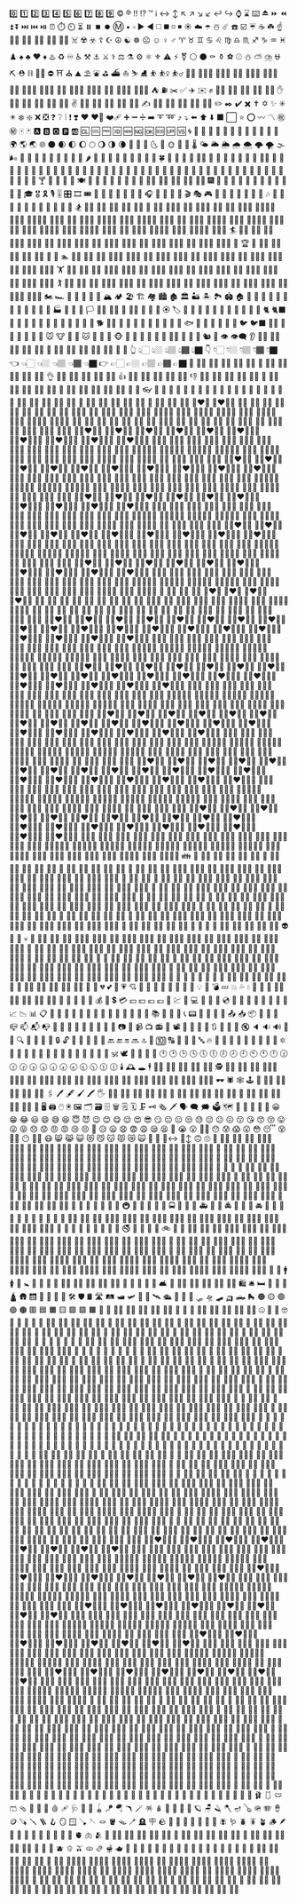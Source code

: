  0️⃣ 1️⃣ 2️⃣ 3️⃣ 4️⃣ 5️⃣ 6️⃣ 7️⃣ 8️⃣ 9️⃣ ©️ ®️ ‼️ ⁉️ ™️ ℹ️ ↔️ ↕️ ↖️ ↗️ ↘️ ↙️ ↩️ ↪️ ⌚ ⌛ ⌨️ ⏏️ ⏩ ⏪ ⏫ ⏬ ⏭️ ⏮️ ⏯️ ⏰ ⏱️ ⏲️ ⏳ ⏸️ ⏹️ ⏺️ Ⓜ️ ▪️ ▫️ ▶️ ◀️ ◻️ ◼️ ◽ ◾ ☀️ ☁️ ☂️ ☃️ ☄️ ☎️ ☑️ ☔ ☕ ☘️ ☝️ ☝🏻 ☝🏼 ☝🏽 ☝🏾 ☝🏿 ☠️ ☢️ ☣️ ☦️ ☪️ ☮️ ☯️ ☸️ ☹️ ☺️ ♀️ ♂️ ♈ ♉ ♊ ♋ ♌ ♍ ♎ ♏ ♐ ♑ ♒ ♓ ♟️ ♠️ ♣️ ♥️ ♦️ ♨️ ♻️ ♾️ ♿ ⚒️ ⚓ ⚔️ ⚕️ ⚖️ ⚗️ ⚙️ ⚛️ ⚜️ ⚠️ ⚡ ⚧️ ⚪ ⚫ ⚰️ ⚱️ ⚽ ⚾ ⛄ ⛅ ⛈️ ⛎ ⛏️ ⛑️ ⛓️ ⛓️‍💥 ⛔ ⛩️ ⛪ ⛰️ ⛱️ ⛲ ⛳ ⛴️ ⛵ ⛷️ ⛸️ ⛹️ ⛹️‍♀️ ⛹️‍♂️ ⛹🏻 ⛹🏻‍♀️ ⛹🏻‍♂️ ⛹🏼 ⛹🏼‍♀️ ⛹🏼‍♂️ ⛹🏽 ⛹🏽‍♀️ ⛹🏽‍♂️ ⛹🏾 ⛹🏾‍♀️ ⛹🏾‍♂️ ⛹🏿 ⛹🏿‍♀️ ⛹🏿‍♂️ ⛺ ⛽ ✂️ ✅ ✈️ ✉️ ✊ ✊🏻 ✊🏼 ✊🏽 ✊🏾 ✊🏿 ✋ ✋🏻 ✋🏼 ✋🏽 ✋🏾 ✋🏿 ✌️ ✌🏻 ✌🏼 ✌🏽 ✌🏾 ✌🏿 ✍️ ✍🏻 ✍🏼 ✍🏽 ✍🏾 ✍🏿 ✏️ ✒️ ✔️ ✖️ ✝️ ✡️ ✨ ✳️ ✴️ ❄️ ❇️ ❌ ❎ ❓ ❔ ❕ ❗ ❣️ ❤️ ❤️‍🔥 ❤️‍🩹 ➕ ➖ ➗ ➡️ ➰ ➿ ⤴️ ⤵️ ⬅️ ⬆️ ⬇️ ⬛ ⬜ ⭐ ⭕ 〰️ 〽️ ㊗️ ㊙️ 🀄 🃏 🅰️ 🅱️ 🅾️ 🅿️ 🆎 🆑 🆒 🆓 🆔 🆕 🆖 🆗 🆘 🆙 🆚 🌀 🌁 🌂 🌃 🌄 🌅 🌆 🌇 🌈 🌉 🌊 🌋 🌌 🌍 🌎 🌏 🌐 🌑 🌒 🌓 🌔 🌕 🌖 🌗 🌘 🌙 🌚 🌛 🌜 🌝 🌞 🌟 🌠 🌡️ 🌤️ 🌥️ 🌦️ 🌧️ 🌨️ 🌩️ 🌪️ 🌫️ 🌬️ 🌭 🌮 🌯 🌰 🌱 🌲 🌳 🌴 🌵 🌶️ 🌷 🌸 🌹 🌺 🌻 🌼 🌽 🌾 🌿 🍀 🍁 🍂 🍃 🍄 🍄‍🟫 🍅 🍆 🍇 🍈 🍉 🍊 🍋 🍋‍🟩 🍌 🍍 🍎 🍏 🍐 🍑 🍒 🍓 🍔 🍕 🍖 🍗 🍘 🍙 🍚 🍛 🍜 🍝 🍞 🍟 🍠 🍡 🍢 🍣 🍤 🍥 🍦 🍧 🍨 🍩 🍪 🍫 🍬 🍭 🍮 🍯 🍰 🍱 🍲 🍳 🍴 🍵 🍶 🍷 🍸 🍹 🍺 🍻 🍼 🍽️ 🍾 🍿 🎀 🎁 🎂 🎃 🎄 🎅 🎅🏻 🎅🏼 🎅🏽 🎅🏾 🎅🏿 🎆 🎇 🎈 🎉 🎊 🎋 🎌 🎍 🎎 🎏 🎐 🎑 🎒 🎓 🎖️ 🎗️ 🎙️ 🎚️ 🎛️ 🎞️ 🎟️ 🎠 🎡 🎢 🎣 🎤 🎥 🎦 🎧 🎨 🎩 🎪 🎫 🎬 🎭 🎮 🎯 🎰 🎱 🎲 🎳 🎴 🎵 🎶 🎷 🎸 🎹 🎺 🎻 🎼 🎽 🎾 🎿 🏀 🏁 🏂 🏂🏻 🏂🏼 🏂🏽 🏂🏾 🏂🏿 🏃 🏃‍♀️ 🏃‍♀️‍➡️ 🏃‍♂️ 🏃‍♂️‍➡️ 🏃‍➡️ 🏃🏻 🏃🏻‍♀️ 🏃🏻‍♀️‍➡️ 🏃🏻‍♂️ 🏃🏻‍♂️‍➡️ 🏃🏻‍➡️ 🏃🏼 🏃🏼‍♀️ 🏃🏼‍♀️‍➡️ 🏃🏼‍♂️ 🏃🏼‍♂️‍➡️ 🏃🏼‍➡️ 🏃🏽 🏃🏽‍♀️ 🏃🏽‍♀️‍➡️ 🏃🏽‍♂️ 🏃🏽‍♂️‍➡️ 🏃🏽‍➡️ 🏃🏾 🏃🏾‍♀️ 🏃🏾‍♀️‍➡️ 🏃🏾‍♂️ 🏃🏾‍♂️‍➡️ 🏃🏾‍➡️ 🏃🏿 🏃🏿‍♀️ 🏃🏿‍♀️‍➡️ 🏃🏿‍♂️ 🏃🏿‍♂️‍➡️ 🏃🏿‍➡️ 🏄 🏄‍♀️ 🏄‍♂️ 🏄🏻 🏄🏻‍♀️ 🏄🏻‍♂️ 🏄🏼 🏄🏼‍♀️ 🏄🏼‍♂️ 🏄🏽 🏄🏽‍♀️ 🏄🏽‍♂️ 🏄🏾 🏄🏾‍♀️ 🏄🏾‍♂️ 🏄🏿 🏄🏿‍♀️ 🏄🏿‍♂️ 🏅 🏆 🏇 🏇🏻 🏇🏼 🏇🏽 🏇🏾 🏇🏿 🏈 🏉 🏊 🏊‍♀️ 🏊‍♂️ 🏊🏻 🏊🏻‍♀️ 🏊🏻‍♂️ 🏊🏼 🏊🏼‍♀️ 🏊🏼‍♂️ 🏊🏽 🏊🏽‍♀️ 🏊🏽‍♂️ 🏊🏾 🏊🏾‍♀️ 🏊🏾‍♂️ 🏊🏿 🏊🏿‍♀️ 🏊🏿‍♂️ 🏋️ 🏋️‍♀️ 🏋️‍♂️ 🏋🏻 🏋🏻‍♀️ 🏋🏻‍♂️ 🏋🏼 🏋🏼‍♀️ 🏋🏼‍♂️ 🏋🏽 🏋🏽‍♀️ 🏋🏽‍♂️ 🏋🏾 🏋🏾‍♀️ 🏋🏾‍♂️ 🏋🏿 🏋🏿‍♀️ 🏋🏿‍♂️ 🏌️ 🏌️‍♀️ 🏌️‍♂️ 🏌🏻 🏌🏻‍♀️ 🏌🏻‍♂️ 🏌🏼 🏌🏼‍♀️ 🏌🏼‍♂️ 🏌🏽 🏌🏽‍♀️ 🏌🏽‍♂️ 🏌🏾 🏌🏾‍♀️ 🏌🏾‍♂️ 🏌🏿 🏌🏿‍♀️ 🏌🏿‍♂️ 🏍️ 🏎️ 🏏 🏐 🏑 🏒 🏓 🏔️ 🏕️ 🏖️ 🏗️ 🏘️ 🏙️ 🏚️ 🏛️ 🏜️ 🏝️ 🏞️ 🏟️ 🏠 🏡 🏢 🏣 🏤 🏥 🏦 🏧 🏨 🏩 🏪 🏫 🏬 🏭 🏮 🏯 🏰 🏳️ 🏳️‍⚧️ 🏳️‍🌈 🏴 🏴‍☠️ 🏴󠁧󠁢󠁥󠁮󠁧󠁿 🏴󠁧󠁢󠁳󠁣󠁴󠁿 🏴󠁧󠁢󠁷󠁬󠁳󠁿 🏵️ 🏷️ 🏸 🏹 🏺 🐀 🐁 🐂 🐃 🐄 🐅 🐆 🐇 🐈 🐈‍⬛ 🐉 🐊 🐋 🐌 🐍 🐎 🐏 🐐 🐑 🐒 🐓 🐔 🐕 🐕‍🦺 🐖 🐗 🐘 🐙 🐚 🐛 🐜 🐝 🐞 🐟 🐠 🐡 🐢 🐣 🐤 🐥 🐦 🐦‍⬛ 🐦‍🔥 🐧 🐨 🐩 🐪 🐫 🐬 🐭 🐮 🐯 🐰 🐱 🐲 🐳 🐴 🐵 🐶 🐷 🐸 🐹 🐺 🐻 🐻‍❄️ 🐼 🐽 🐾 🐿️ 👀 👁️ 👁️‍🗨️ 👂 👂🏻 👂🏼 👂🏽 👂🏾 👂🏿 👃 👃🏻 👃🏼 👃🏽 👃🏾 👃🏿 👄 👅 👆 👆🏻 👆🏼 👆🏽 👆🏾 👆🏿 👇 👇🏻 👇🏼 👇🏽 👇🏾 👇🏿 👈 👈🏻 👈🏼 👈🏽 👈🏾 👈🏿 👉 👉🏻 👉🏼 👉🏽 👉🏾 👉🏿 👊 👊🏻 👊🏼 👊🏽 👊🏾 👊🏿 👋 👋🏻 👋🏼 👋🏽 👋🏾 👋🏿 👌 👌🏻 👌🏼 👌🏽 👌🏾 👌🏿 👍 👍🏻 👍🏼 👍🏽 👍🏾 👍🏿 👎 👎🏻 👎🏼 👎🏽 👎🏾 👎🏿 👏 👏🏻 👏🏼 👏🏽 👏🏾 👏🏿 👐 👐🏻 👐🏼 👐🏽 👐🏾 👐🏿 👑 👒 👓 👔 👕 👖 👗 👘 👙 👚 👛 👜 👝 👞 👟 👠 👡 👢 👣 👤 👥 👦 👦🏻 👦🏼 👦🏽 👦🏾 👦🏿 👧 👧🏻 👧🏼 👧🏽 👧🏾 👧🏿 👨 👨‍⚕️ 👨‍⚖️ 👨‍✈️ 👨‍❤️‍👨 👨‍❤️‍💋‍👨 👨‍🌾 👨‍🍳 👨‍🍼 👨‍🎓 👨‍🎤 👨‍🎨 👨‍🏫 👨‍🏭 👨‍👦 👨‍👦‍👦 👨‍👧 👨‍👧‍👦 👨‍👧‍👧 👨‍👨‍👦 👨‍👨‍👦‍👦 👨‍👨‍👧 👨‍👨‍👧‍👦 👨‍👨‍👧‍👧 👨‍👩‍👦 👨‍👩‍👦‍👦 👨‍👩‍👧 👨‍👩‍👧‍👦 👨‍👩‍👧‍👧 👨‍💻 👨‍💼 👨‍🔧 👨‍🔬 👨‍🚀 👨‍🚒 👨‍🦯 👨‍🦯‍➡️ 👨‍🦰 👨‍🦱 👨‍🦲 👨‍🦳 👨‍🦼 👨‍🦼‍➡️ 👨‍🦽 👨‍🦽‍➡️ 👨🏻 👨🏻‍⚕️ 👨🏻‍⚖️ 👨🏻‍✈️ 👨🏻‍❤️‍👨🏻 👨🏻‍❤️‍👨🏼 👨🏻‍❤️‍👨🏽 👨🏻‍❤️‍👨🏾 👨🏻‍❤️‍👨🏿 👨🏻‍❤️‍💋‍👨🏻 👨🏻‍❤️‍💋‍👨🏼 👨🏻‍❤️‍💋‍👨🏽 👨🏻‍❤️‍💋‍👨🏾 👨🏻‍❤️‍💋‍👨🏿 👨🏻‍🌾 👨🏻‍🍳 👨🏻‍🍼 👨🏻‍🎓 👨🏻‍🎤 👨🏻‍🎨 👨🏻‍🏫 👨🏻‍🏭 👨🏻‍💻 👨🏻‍💼 👨🏻‍🔧 👨🏻‍🔬 👨🏻‍🚀 👨🏻‍🚒 👨🏻‍🤝‍👨🏼 👨🏻‍🤝‍👨🏽 👨🏻‍🤝‍👨🏾 👨🏻‍🤝‍👨🏿 👨🏻‍🦯 👨🏻‍🦯‍➡️ 👨🏻‍🦰 👨🏻‍🦱 👨🏻‍🦲 👨🏻‍🦳 👨🏻‍🦼 👨🏻‍🦼‍➡️ 👨🏻‍🦽 👨🏻‍🦽‍➡️ 👨🏼 👨🏼‍⚕️ 👨🏼‍⚖️ 👨🏼‍✈️ 👨🏼‍❤️‍👨🏻 👨🏼‍❤️‍👨🏼 👨🏼‍❤️‍👨🏽 👨🏼‍❤️‍👨🏾 👨🏼‍❤️‍👨🏿 👨🏼‍❤️‍💋‍👨🏻 👨🏼‍❤️‍💋‍👨🏼 👨🏼‍❤️‍💋‍👨🏽 👨🏼‍❤️‍💋‍👨🏾 👨🏼‍❤️‍💋‍👨🏿 👨🏼‍🌾 👨🏼‍🍳 👨🏼‍🍼 👨🏼‍🎓 👨🏼‍🎤 👨🏼‍🎨 👨🏼‍🏫 👨🏼‍🏭 👨🏼‍💻 👨🏼‍💼 👨🏼‍🔧 👨🏼‍🔬 👨🏼‍🚀 👨🏼‍🚒 👨🏼‍🤝‍👨🏻 👨🏼‍🤝‍👨🏽 👨🏼‍🤝‍👨🏾 👨🏼‍🤝‍👨🏿 👨🏼‍🦯 👨🏼‍🦯‍➡️ 👨🏼‍🦰 👨🏼‍🦱 👨🏼‍🦲 👨🏼‍🦳 👨🏼‍🦼 👨🏼‍🦼‍➡️ 👨🏼‍🦽 👨🏼‍🦽‍➡️ 👨🏽 👨🏽‍⚕️ 👨🏽‍⚖️ 👨🏽‍✈️ 👨🏽‍❤️‍👨🏻 👨🏽‍❤️‍👨🏼 👨🏽‍❤️‍👨🏽 👨🏽‍❤️‍👨🏾 👨🏽‍❤️‍👨🏿 👨🏽‍❤️‍💋‍👨🏻 👨🏽‍❤️‍💋‍👨🏼 👨🏽‍❤️‍💋‍👨🏽 👨🏽‍❤️‍💋‍👨🏾 👨🏽‍❤️‍💋‍👨🏿 👨🏽‍🌾 👨🏽‍🍳 👨🏽‍🍼 👨🏽‍🎓 👨🏽‍🎤 👨🏽‍🎨 👨🏽‍🏫 👨🏽‍🏭 👨🏽‍💻 👨🏽‍💼 👨🏽‍🔧 👨🏽‍🔬 👨🏽‍🚀 👨🏽‍🚒 👨🏽‍🤝‍👨🏻 👨🏽‍🤝‍👨🏼 👨🏽‍🤝‍👨🏾 👨🏽‍🤝‍👨🏿 👨🏽‍🦯 👨🏽‍🦯‍➡️ 👨🏽‍🦰 👨🏽‍🦱 👨🏽‍🦲 👨🏽‍🦳 👨🏽‍🦼 👨🏽‍🦼‍➡️ 👨🏽‍🦽 👨🏽‍🦽‍➡️ 👨🏾 👨🏾‍⚕️ 👨🏾‍⚖️ 👨🏾‍✈️ 👨🏾‍❤️‍👨🏻 👨🏾‍❤️‍👨🏼 👨🏾‍❤️‍👨🏽 👨🏾‍❤️‍👨🏾 👨🏾‍❤️‍👨🏿 👨🏾‍❤️‍💋‍👨🏻 👨🏾‍❤️‍💋‍👨🏼 👨🏾‍❤️‍💋‍👨🏽 👨🏾‍❤️‍💋‍👨🏾 👨🏾‍❤️‍💋‍👨🏿 👨🏾‍🌾 👨🏾‍🍳 👨🏾‍🍼 👨🏾‍🎓 👨🏾‍🎤 👨🏾‍🎨 👨🏾‍🏫 👨🏾‍🏭 👨🏾‍💻 👨🏾‍💼 👨🏾‍🔧 👨🏾‍🔬 👨🏾‍🚀 👨🏾‍🚒 👨🏾‍🤝‍👨🏻 👨🏾‍🤝‍👨🏼 👨🏾‍🤝‍👨🏽 👨🏾‍🤝‍👨🏿 👨🏾‍🦯 👨🏾‍🦯‍➡️ 👨🏾‍🦰 👨🏾‍🦱 👨🏾‍🦲 👨🏾‍🦳 👨🏾‍🦼 👨🏾‍🦼‍➡️ 👨🏾‍🦽 👨🏾‍🦽‍➡️ 👨🏿 👨🏿‍⚕️ 👨🏿‍⚖️ 👨🏿‍✈️ 👨🏿‍❤️‍👨🏻 👨🏿‍❤️‍👨🏼 👨🏿‍❤️‍👨🏽 👨🏿‍❤️‍👨🏾 👨🏿‍❤️‍👨🏿 👨🏿‍❤️‍💋‍👨🏻 👨🏿‍❤️‍💋‍👨🏼 👨🏿‍❤️‍💋‍👨🏽 👨🏿‍❤️‍💋‍👨🏾 👨🏿‍❤️‍💋‍👨🏿 👨🏿‍🌾 👨🏿‍🍳 👨🏿‍🍼 👨🏿‍🎓 👨🏿‍🎤 👨🏿‍🎨 👨🏿‍🏫 👨🏿‍🏭 👨🏿‍💻 👨🏿‍💼 👨🏿‍🔧 👨🏿‍🔬 👨🏿‍🚀 👨🏿‍🚒 👨🏿‍🤝‍👨🏻 👨🏿‍🤝‍👨🏼 👨🏿‍🤝‍👨🏽 👨🏿‍🤝‍👨🏾 👨🏿‍🦯 👨🏿‍🦯‍➡️ 👨🏿‍🦰 👨🏿‍🦱 👨🏿‍🦲 👨🏿‍🦳 👨🏿‍🦼 👨🏿‍🦼‍➡️ 👨🏿‍🦽 👨🏿‍🦽‍➡️ 👩 👩‍⚕️ 👩‍⚖️ 👩‍✈️ 👩‍❤️‍👨 👩‍❤️‍👩 👩‍❤️‍💋‍👨 👩‍❤️‍💋‍👩 👩‍🌾 👩‍🍳 👩‍🍼 👩‍🎓 👩‍🎤 👩‍🎨 👩‍🏫 👩‍🏭 👩‍👦 👩‍👦‍👦 👩‍👧 👩‍👧‍👦 👩‍👧‍👧 👩‍👩‍👦 👩‍👩‍👦‍👦 👩‍👩‍👧 👩‍👩‍👧‍👦 👩‍👩‍👧‍👧 👩‍💻 👩‍💼 👩‍🔧 👩‍🔬 👩‍🚀 👩‍🚒 👩‍🦯 👩‍🦯‍➡️ 👩‍🦰 👩‍🦱 👩‍🦲 👩‍🦳 👩‍🦼 👩‍🦼‍➡️ 👩‍🦽 👩‍🦽‍➡️ 👩🏻 👩🏻‍⚕️ 👩🏻‍⚖️ 👩🏻‍✈️ 👩🏻‍❤️‍👨🏻 👩🏻‍❤️‍👨🏼 👩🏻‍❤️‍👨🏽 👩🏻‍❤️‍👨🏾 👩🏻‍❤️‍👨🏿 👩🏻‍❤️‍👩🏻 👩🏻‍❤️‍👩🏼 👩🏻‍❤️‍👩🏽 👩🏻‍❤️‍👩🏾 👩🏻‍❤️‍👩🏿 👩🏻‍❤️‍💋‍👨🏻 👩🏻‍❤️‍💋‍👨🏼 👩🏻‍❤️‍💋‍👨🏽 👩🏻‍❤️‍💋‍👨🏾 👩🏻‍❤️‍💋‍👨🏿 👩🏻‍❤️‍💋‍👩🏻 👩🏻‍❤️‍💋‍👩🏼 👩🏻‍❤️‍💋‍👩🏽 👩🏻‍❤️‍💋‍👩🏾 👩🏻‍❤️‍💋‍👩🏿 👩🏻‍🌾 👩🏻‍🍳 👩🏻‍🍼 👩🏻‍🎓 👩🏻‍🎤 👩🏻‍🎨 👩🏻‍🏫 👩🏻‍🏭 👩🏻‍💻 👩🏻‍💼 👩🏻‍🔧 👩🏻‍🔬 👩🏻‍🚀 👩🏻‍🚒 👩🏻‍🤝‍👨🏼 👩🏻‍🤝‍👨🏽 👩🏻‍🤝‍👨🏾 👩🏻‍🤝‍👨🏿 👩🏻‍🤝‍👩🏼 👩🏻‍🤝‍👩🏽 👩🏻‍🤝‍👩🏾 👩🏻‍🤝‍👩🏿 👩🏻‍🦯 👩🏻‍🦯‍➡️ 👩🏻‍🦰 👩🏻‍🦱 👩🏻‍🦲 👩🏻‍🦳 👩🏻‍🦼 👩🏻‍🦼‍➡️ 👩🏻‍🦽 👩🏻‍🦽‍➡️ 👩🏼 👩🏼‍⚕️ 👩🏼‍⚖️ 👩🏼‍✈️ 👩🏼‍❤️‍👨🏻 👩🏼‍❤️‍👨🏼 👩🏼‍❤️‍👨🏽 👩🏼‍❤️‍👨🏾 👩🏼‍❤️‍👨🏿 👩🏼‍❤️‍👩🏻 👩🏼‍❤️‍👩🏼 👩🏼‍❤️‍👩🏽 👩🏼‍❤️‍👩🏾 👩🏼‍❤️‍👩🏿 👩🏼‍❤️‍💋‍👨🏻 👩🏼‍❤️‍💋‍👨🏼 👩🏼‍❤️‍💋‍👨🏽 👩🏼‍❤️‍💋‍👨🏾 👩🏼‍❤️‍💋‍👨🏿 👩🏼‍❤️‍💋‍👩🏻 👩🏼‍❤️‍💋‍👩🏼 👩🏼‍❤️‍💋‍👩🏽 👩🏼‍❤️‍💋‍👩🏾 👩🏼‍❤️‍💋‍👩🏿 👩🏼‍🌾 👩🏼‍🍳 👩🏼‍🍼 👩🏼‍🎓 👩🏼‍🎤 👩🏼‍🎨 👩🏼‍🏫 👩🏼‍🏭 👩🏼‍💻 👩🏼‍💼 👩🏼‍🔧 👩🏼‍🔬 👩🏼‍🚀 👩🏼‍🚒 👩🏼‍🤝‍👨🏻 👩🏼‍🤝‍👨🏽 👩🏼‍🤝‍👨🏾 👩🏼‍🤝‍👨🏿 👩🏼‍🤝‍👩🏻 👩🏼‍🤝‍👩🏽 👩🏼‍🤝‍👩🏾 👩🏼‍🤝‍👩🏿 👩🏼‍🦯 👩🏼‍🦯‍➡️ 👩🏼‍🦰 👩🏼‍🦱 👩🏼‍🦲 👩🏼‍🦳 👩🏼‍🦼 👩🏼‍🦼‍➡️ 👩🏼‍🦽 👩🏼‍🦽‍➡️ 👩🏽 👩🏽‍⚕️ 👩🏽‍⚖️ 👩🏽‍✈️ 👩🏽‍❤️‍👨🏻 👩🏽‍❤️‍👨🏼 👩🏽‍❤️‍👨🏽 👩🏽‍❤️‍👨🏾 👩🏽‍❤️‍👨🏿 👩🏽‍❤️‍👩🏻 👩🏽‍❤️‍👩🏼 👩🏽‍❤️‍👩🏽 👩🏽‍❤️‍👩🏾 👩🏽‍❤️‍👩🏿 👩🏽‍❤️‍💋‍👨🏻 👩🏽‍❤️‍💋‍👨🏼 👩🏽‍❤️‍💋‍👨🏽 👩🏽‍❤️‍💋‍👨🏾 👩🏽‍❤️‍💋‍👨🏿 👩🏽‍❤️‍💋‍👩🏻 👩🏽‍❤️‍💋‍👩🏼 👩🏽‍❤️‍💋‍👩🏽 👩🏽‍❤️‍💋‍👩🏾 👩🏽‍❤️‍💋‍👩🏿 👩🏽‍🌾 👩🏽‍🍳 👩🏽‍🍼 👩🏽‍🎓 👩🏽‍🎤 👩🏽‍🎨 👩🏽‍🏫 👩🏽‍🏭 👩🏽‍💻 👩🏽‍💼 👩🏽‍🔧 👩🏽‍🔬 👩🏽‍🚀 👩🏽‍🚒 👩🏽‍🤝‍👨🏻 👩🏽‍🤝‍👨🏼 👩🏽‍🤝‍👨🏾 👩🏽‍🤝‍👨🏿 👩🏽‍🤝‍👩🏻 👩🏽‍🤝‍👩🏼 👩🏽‍🤝‍👩🏾 👩🏽‍🤝‍👩🏿 👩🏽‍🦯 👩🏽‍🦯‍➡️ 👩🏽‍🦰 👩🏽‍🦱 👩🏽‍🦲 👩🏽‍🦳 👩🏽‍🦼 👩🏽‍🦼‍➡️ 👩🏽‍🦽 👩🏽‍🦽‍➡️ 👩🏾 👩🏾‍⚕️ 👩🏾‍⚖️ 👩🏾‍✈️ 👩🏾‍❤️‍👨🏻 👩🏾‍❤️‍👨🏼 👩🏾‍❤️‍👨🏽 👩🏾‍❤️‍👨🏾 👩🏾‍❤️‍👨🏿 👩🏾‍❤️‍👩🏻 👩🏾‍❤️‍👩🏼 👩🏾‍❤️‍👩🏽 👩🏾‍❤️‍👩🏾 👩🏾‍❤️‍👩🏿 👩🏾‍❤️‍💋‍👨🏻 👩🏾‍❤️‍💋‍👨🏼 👩🏾‍❤️‍💋‍👨🏽 👩🏾‍❤️‍💋‍👨🏾 👩🏾‍❤️‍💋‍👨🏿 👩🏾‍❤️‍💋‍👩🏻 👩🏾‍❤️‍💋‍👩🏼 👩🏾‍❤️‍💋‍👩🏽 👩🏾‍❤️‍💋‍👩🏾 👩🏾‍❤️‍💋‍👩🏿 👩🏾‍🌾 👩🏾‍🍳 👩🏾‍🍼 👩🏾‍🎓 👩🏾‍🎤 👩🏾‍🎨 👩🏾‍🏫 👩🏾‍🏭 👩🏾‍💻 👩🏾‍💼 👩🏾‍🔧 👩🏾‍🔬 👩🏾‍🚀 👩🏾‍🚒 👩🏾‍🤝‍👨🏻 👩🏾‍🤝‍👨🏼 👩🏾‍🤝‍👨🏽 👩🏾‍🤝‍👨🏿 👩🏾‍🤝‍👩🏻 👩🏾‍🤝‍👩🏼 👩🏾‍🤝‍👩🏽 👩🏾‍🤝‍👩🏿 👩🏾‍🦯 👩🏾‍🦯‍➡️ 👩🏾‍🦰 👩🏾‍🦱 👩🏾‍🦲 👩🏾‍🦳 👩🏾‍🦼 👩🏾‍🦼‍➡️ 👩🏾‍🦽 👩🏾‍🦽‍➡️ 👩🏿 👩🏿‍⚕️ 👩🏿‍⚖️ 👩🏿‍✈️ 👩🏿‍❤️‍👨🏻 👩🏿‍❤️‍👨🏼 👩🏿‍❤️‍👨🏽 👩🏿‍❤️‍👨🏾 👩🏿‍❤️‍👨🏿 👩🏿‍❤️‍👩🏻 👩🏿‍❤️‍👩🏼 👩🏿‍❤️‍👩🏽 👩🏿‍❤️‍👩🏾 👩🏿‍❤️‍👩🏿 👩🏿‍❤️‍💋‍👨🏻 👩🏿‍❤️‍💋‍👨🏼 👩🏿‍❤️‍💋‍👨🏽 👩🏿‍❤️‍💋‍👨🏾 👩🏿‍❤️‍💋‍👨🏿 👩🏿‍❤️‍💋‍👩🏻 👩🏿‍❤️‍💋‍👩🏼 👩🏿‍❤️‍💋‍👩🏽 👩🏿‍❤️‍💋‍👩🏾 👩🏿‍❤️‍💋‍👩🏿 👩🏿‍🌾 👩🏿‍🍳 👩🏿‍🍼 👩🏿‍🎓 👩🏿‍🎤 👩🏿‍🎨 👩🏿‍🏫 👩🏿‍🏭 👩🏿‍💻 👩🏿‍💼 👩🏿‍🔧 👩🏿‍🔬 👩🏿‍🚀 👩🏿‍🚒 👩🏿‍🤝‍👨🏻 👩🏿‍🤝‍👨🏼 👩🏿‍🤝‍👨🏽 👩🏿‍🤝‍👨🏾 👩🏿‍🤝‍👩🏻 👩🏿‍🤝‍👩🏼 👩🏿‍🤝‍👩🏽 👩🏿‍🤝‍👩🏾 👩🏿‍🦯 👩🏿‍🦯‍➡️ 👩🏿‍🦰 👩🏿‍🦱 👩🏿‍🦲 👩🏿‍🦳 👩🏿‍🦼 👩🏿‍🦼‍➡️ 👩🏿‍🦽 👩🏿‍🦽‍➡️ 👪 👫 👫🏻 👫🏼 👫🏽 👫🏾 👫🏿 👬 👬🏻 👬🏼 👬🏽 👬🏾 👬🏿 👭 👭🏻 👭🏼 👭🏽 👭🏾 👭🏿 👮 👮‍♀️ 👮‍♂️ 👮🏻 👮🏻‍♀️ 👮🏻‍♂️ 👮🏼 👮🏼‍♀️ 👮🏼‍♂️ 👮🏽 👮🏽‍♀️ 👮🏽‍♂️ 👮🏾 👮🏾‍♀️ 👮🏾‍♂️ 👮🏿 👮🏿‍♀️ 👮🏿‍♂️ 👯 👯‍♀️ 👯‍♂️ 👰 👰‍♀️ 👰‍♂️ 👰🏻 👰🏻‍♀️ 👰🏻‍♂️ 👰🏼 👰🏼‍♀️ 👰🏼‍♂️ 👰🏽 👰🏽‍♀️ 👰🏽‍♂️ 👰🏾 👰🏾‍♀️ 👰🏾‍♂️ 👰🏿 👰🏿‍♀️ 👰🏿‍♂️ 👱 👱‍♀️ 👱‍♂️ 👱🏻 👱🏻‍♀️ 👱🏻‍♂️ 👱🏼 👱🏼‍♀️ 👱🏼‍♂️ 👱🏽 👱🏽‍♀️ 👱🏽‍♂️ 👱🏾 👱🏾‍♀️ 👱🏾‍♂️ 👱🏿 👱🏿‍♀️ 👱🏿‍♂️ 👲 👲🏻 👲🏼 👲🏽 👲🏾 👲🏿 👳 👳‍♀️ 👳‍♂️ 👳🏻 👳🏻‍♀️ 👳🏻‍♂️ 👳🏼 👳🏼‍♀️ 👳🏼‍♂️ 👳🏽 👳🏽‍♀️ 👳🏽‍♂️ 👳🏾 👳🏾‍♀️ 👳🏾‍♂️ 👳🏿 👳🏿‍♀️ 👳🏿‍♂️ 👴 👴🏻 👴🏼 👴🏽 👴🏾 👴🏿 👵 👵🏻 👵🏼 👵🏽 👵🏾 👵🏿 👶 👶🏻 👶🏼 👶🏽 👶🏾 👶🏿 👷 👷‍♀️ 👷‍♂️ 👷🏻 👷🏻‍♀️ 👷🏻‍♂️ 👷🏼 👷🏼‍♀️ 👷🏼‍♂️ 👷🏽 👷🏽‍♀️ 👷🏽‍♂️ 👷🏾 👷🏾‍♀️ 👷🏾‍♂️ 👷🏿 👷🏿‍♀️ 👷🏿‍♂️ 👸 👸🏻 👸🏼 👸🏽 👸🏾 👸🏿 👹 👺 👻 👼 👼🏻 👼🏼 👼🏽 👼🏾 👼🏿 👽 👾 👿 💀 💁 💁‍♀️ 💁‍♂️ 💁🏻 💁🏻‍♀️ 💁🏻‍♂️ 💁🏼 💁🏼‍♀️ 💁🏼‍♂️ 💁🏽 💁🏽‍♀️ 💁🏽‍♂️ 💁🏾 💁🏾‍♀️ 💁🏾‍♂️ 💁🏿 💁🏿‍♀️ 💁🏿‍♂️ 💂 💂‍♀️ 💂‍♂️ 💂🏻 💂🏻‍♀️ 💂🏻‍♂️ 💂🏼 💂🏼‍♀️ 💂🏼‍♂️ 💂🏽 💂🏽‍♀️ 💂🏽‍♂️ 💂🏾 💂🏾‍♀️ 💂🏾‍♂️ 💂🏿 💂🏿‍♀️ 💂🏿‍♂️ 💃 💃🏻 💃🏼 💃🏽 💃🏾 💃🏿 💄 💅 💅🏻 💅🏼 💅🏽 💅🏾 💅🏿 💆 💆‍♀️ 💆‍♂️ 💆🏻 💆🏻‍♀️ 💆🏻‍♂️ 💆🏼 💆🏼‍♀️ 💆🏼‍♂️ 💆🏽 💆🏽‍♀️ 💆🏽‍♂️ 💆🏾 💆🏾‍♀️ 💆🏾‍♂️ 💆🏿 💆🏿‍♀️ 💆🏿‍♂️ 💇 💇‍♀️ 💇‍♂️ 💇🏻 💇🏻‍♀️ 💇🏻‍♂️ 💇🏼 💇🏼‍♀️ 💇🏼‍♂️ 💇🏽 💇🏽‍♀️ 💇🏽‍♂️ 💇🏾 💇🏾‍♀️ 💇🏾‍♂️ 💇🏿 💇🏿‍♀️ 💇🏿‍♂️ 💈 💉 💊 💋 💌 💍 💎 💏 💏🏻 💏🏼 💏🏽 💏🏾 💏🏿 💐 💑 💑🏻 💑🏼 💑🏽 💑🏾 💑🏿 💒 💓 💔 💕 💖 💗 💘 💙 💚 💛 💜 💝 💞 💟 💠 💡 💢 💣 💤 💥 💦 💧 💨 💩 💪 💪🏻 💪🏼 💪🏽 💪🏾 💪🏿 💫 💬 💭 💮 💯 💰 💱 💲 💳 💴 💵 💶 💷 💸 💹 💺 💻 💼 💽 💾 💿 📀 📁 📂 📃 📄 📅 📆 📇 📈 📉 📊 📋 📌 📍 📎 📏 📐 📑 📒 📓 📔 📕 📖 📗 📘 📙 📚 📛 📜 📝 📞 📟 📠 📡 📢 📣 📤 📥 📦 📧 📨 📩 📪 📫 📬 📭 📮 📯 📰 📱 📲 📳 📴 📵 📶 📷 📸 📹 📺 📻 📼 📽️ 📿 🔀 🔁 🔂 🔃 🔄 🔅 🔆 🔇 🔈 🔉 🔊 🔋 🔌 🔍 🔎 🔏 🔐 🔑 🔒 🔓 🔔 🔕 🔖 🔗 🔘 🔙 🔚 🔛 🔜 🔝 🔞 🔟 🔠 🔡 🔢 🔣 🔤 🔥 🔦 🔧 🔨 🔩 🔪 🔫 🔬 🔭 🔮 🔯 🔰 🔱 🔲 🔳 🔴 🔵 🔶 🔷 🔸 🔹 🔺 🔻 🔼 🔽 🕉️ 🕊️ 🕋 🕌 🕍 🕎 🕐 🕑 🕒 🕓 🕔 🕕 🕖 🕗 🕘 🕙 🕚 🕛 🕜 🕝 🕞 🕟 🕠 🕡 🕢 🕣 🕤 🕥 🕦 🕧 🕯️ 🕰️ 🕳️ 🕴️ 🕴🏻 🕴🏼 🕴🏽 🕴🏾 🕴🏿 🕵️ 🕵️‍♀️ 🕵️‍♂️ 🕵🏻 🕵🏻‍♀️ 🕵🏻‍♂️ 🕵🏼 🕵🏼‍♀️ 🕵🏼‍♂️ 🕵🏽 🕵🏽‍♀️ 🕵🏽‍♂️ 🕵🏾 🕵🏾‍♀️ 🕵🏾‍♂️ 🕵🏿 🕵🏿‍♀️ 🕵🏿‍♂️ 🕶️ 🕷️ 🕸️ 🕹️ 🕺 🕺🏻 🕺🏼 🕺🏽 🕺🏾 🕺🏿 🖇️ 🖊️ 🖋️ 🖌️ 🖍️ 🖐️ 🖐🏻 🖐🏼 🖐🏽 🖐🏾 🖐🏿 🖕 🖕🏻 🖕🏼 🖕🏽 🖕🏾 🖕🏿 🖖 🖖🏻 🖖🏼 🖖🏽 🖖🏾 🖖🏿 🖤 🖥️ 🖨️ 🖱️ 🖲️ 🖼️ 🗂️ 🗃️ 🗄️ 🗑️ 🗒️ 🗓️ 🗜️ 🗝️ 🗞️ 🗡️ 🗣️ 🗨️ 🗯️ 🗳️ 🗺️ 🗻 🗼 🗽 🗾 🗿 😀 😁 😂 😃 😄 😅 😆 😇 😈 😉 😊 😋 😌 😍 😎 😏 😐 😑 😒 😓 😔 😕 😖 😗 😘 😙 😚 😛 😜 😝 😞 😟 😠 😡 😢 😣 😤 😥 😦 😧 😨 😩 😪 😫 😬 😭 😮 😮‍💨 😯 😰 😱 😲 😳 😴 😵 😵‍💫 😶 😶‍🌫️ 😷 😸 😹 😺 😻 😼 😽 😾 😿 🙀 🙁 🙂 🙂‍↔️ 🙂‍↕️ 🙃 🙄 🙅 🙅‍♀️ 🙅‍♂️ 🙅🏻 🙅🏻‍♀️ 🙅🏻‍♂️ 🙅🏼 🙅🏼‍♀️ 🙅🏼‍♂️ 🙅🏽 🙅🏽‍♀️ 🙅🏽‍♂️ 🙅🏾 🙅🏾‍♀️ 🙅🏾‍♂️ 🙅🏿 🙅🏿‍♀️ 🙅🏿‍♂️ 🙆 🙆‍♀️ 🙆‍♂️ 🙆🏻 🙆🏻‍♀️ 🙆🏻‍♂️ 🙆🏼 🙆🏼‍♀️ 🙆🏼‍♂️ 🙆🏽 🙆🏽‍♀️ 🙆🏽‍♂️ 🙆🏾 🙆🏾‍♀️ 🙆🏾‍♂️ 🙆🏿 🙆🏿‍♀️ 🙆🏿‍♂️ 🙇 🙇‍♀️ 🙇‍♂️ 🙇🏻 🙇🏻‍♀️ 🙇🏻‍♂️ 🙇🏼 🙇🏼‍♀️ 🙇🏼‍♂️ 🙇🏽 🙇🏽‍♀️ 🙇🏽‍♂️ 🙇🏾 🙇🏾‍♀️ 🙇🏾‍♂️ 🙇🏿 🙇🏿‍♀️ 🙇🏿‍♂️ 🙈 🙉 🙊 🙋 🙋‍♀️ 🙋‍♂️ 🙋🏻 🙋🏻‍♀️ 🙋🏻‍♂️ 🙋🏼 🙋🏼‍♀️ 🙋🏼‍♂️ 🙋🏽 🙋🏽‍♀️ 🙋🏽‍♂️ 🙋🏾 🙋🏾‍♀️ 🙋🏾‍♂️ 🙋🏿 🙋🏿‍♀️ 🙋🏿‍♂️ 🙌 🙌🏻 🙌🏼 🙌🏽 🙌🏾 🙌🏿 🙍 🙍‍♀️ 🙍‍♂️ 🙍🏻 🙍🏻‍♀️ 🙍🏻‍♂️ 🙍🏼 🙍🏼‍♀️ 🙍🏼‍♂️ 🙍🏽 🙍🏽‍♀️ 🙍🏽‍♂️ 🙍🏾 🙍🏾‍♀️ 🙍🏾‍♂️ 🙍🏿 🙍🏿‍♀️ 🙍🏿‍♂️ 🙎 🙎‍♀️ 🙎‍♂️ 🙎🏻 🙎🏻‍♀️ 🙎🏻‍♂️ 🙎🏼 🙎🏼‍♀️ 🙎🏼‍♂️ 🙎🏽 🙎🏽‍♀️ 🙎🏽‍♂️ 🙎🏾 🙎🏾‍♀️ 🙎🏾‍♂️ 🙎🏿 🙎🏿‍♀️ 🙎🏿‍♂️ 🙏 🙏🏻 🙏🏼 🙏🏽 🙏🏾 🙏🏿 🚀 🚁 🚂 🚃 🚄 🚅 🚆 🚇 🚈 🚉 🚊 🚋 🚌 🚍 🚎 🚏 🚐 🚑 🚒 🚓 🚔 🚕 🚖 🚗 🚘 🚙 🚚 🚛 🚜 🚝 🚞 🚟 🚠 🚡 🚢 🚣 🚣‍♀️ 🚣‍♂️ 🚣🏻 🚣🏻‍♀️ 🚣🏻‍♂️ 🚣🏼 🚣🏼‍♀️ 🚣🏼‍♂️ 🚣🏽 🚣🏽‍♀️ 🚣🏽‍♂️ 🚣🏾 🚣🏾‍♀️ 🚣🏾‍♂️ 🚣🏿 🚣🏿‍♀️ 🚣🏿‍♂️ 🚤 🚥 🚦 🚧 🚨 🚩 🚪 🚫 🚬 🚭 🚮 🚯 🚰 🚱 🚲 🚳 🚴 🚴‍♀️ 🚴‍♂️ 🚴🏻 🚴🏻‍♀️ 🚴🏻‍♂️ 🚴🏼 🚴🏼‍♀️ 🚴🏼‍♂️ 🚴🏽 🚴🏽‍♀️ 🚴🏽‍♂️ 🚴🏾 🚴🏾‍♀️ 🚴🏾‍♂️ 🚴🏿 🚴🏿‍♀️ 🚴🏿‍♂️ 🚵 🚵‍♀️ 🚵‍♂️ 🚵🏻 🚵🏻‍♀️ 🚵🏻‍♂️ 🚵🏼 🚵🏼‍♀️ 🚵🏼‍♂️ 🚵🏽 🚵🏽‍♀️ 🚵🏽‍♂️ 🚵🏾 🚵🏾‍♀️ 🚵🏾‍♂️ 🚵🏿 🚵🏿‍♀️ 🚵🏿‍♂️ 🚶 🚶‍♀️ 🚶‍♀️‍➡️ 🚶‍♂️ 🚶‍♂️‍➡️ 🚶‍➡️ 🚶🏻 🚶🏻‍♀️ 🚶🏻‍♀️‍➡️ 🚶🏻‍♂️ 🚶🏻‍♂️‍➡️ 🚶🏻‍➡️ 🚶🏼 🚶🏼‍♀️ 🚶🏼‍♀️‍➡️ 🚶🏼‍♂️ 🚶🏼‍♂️‍➡️ 🚶🏼‍➡️ 🚶🏽 🚶🏽‍♀️ 🚶🏽‍♀️‍➡️ 🚶🏽‍♂️ 🚶🏽‍♂️‍➡️ 🚶🏽‍➡️ 🚶🏾 🚶🏾‍♀️ 🚶🏾‍♀️‍➡️ 🚶🏾‍♂️ 🚶🏾‍♂️‍➡️ 🚶🏾‍➡️ 🚶🏿 🚶🏿‍♀️ 🚶🏿‍♀️‍➡️ 🚶🏿‍♂️ 🚶🏿‍♂️‍➡️ 🚶🏿‍➡️ 🚷 🚸 🚹 🚺 🚻 🚼 🚽 🚾 🚿 🛀 🛀🏻 🛀🏼 🛀🏽 🛀🏾 🛀🏿 🛁 🛂 🛃 🛄 🛅 🛋️ 🛌 🛌🏻 🛌🏼 🛌🏽 🛌🏾 🛌🏿 🛍️ 🛎️ 🛏️ 🛐 🛑 🛒 🛕 🛖 🛗 🛜 🛝 🛞 🛟 🛠️ 🛡️ 🛢️ 🛣️ 🛤️ 🛥️ 🛩️ 🛫 🛬 🛰️ 🛳️ 🛴 🛵 🛶 🛷 🛸 🛹 🛺 🛻 🛼 🟠 🟡 🟢 🟣 🟤 🟥 🟦 🟧 🟨 🟩 🟪 🟫 🟰 🤌 🤌🏻 🤌🏼 🤌🏽 🤌🏾 🤌🏿 🤍 🤎 🤏 🤏🏻 🤏🏼 🤏🏽 🤏🏾 🤏🏿 🤐 🤑 🤒 🤓 🤔 🤕 🤖 🤗 🤘 🤘🏻 🤘🏼 🤘🏽 🤘🏾 🤘🏿 🤙 🤙🏻 🤙🏼 🤙🏽 🤙🏾 🤙🏿 🤚 🤚🏻 🤚🏼 🤚🏽 🤚🏾 🤚🏿 🤛 🤛🏻 🤛🏼 🤛🏽 🤛🏾 🤛🏿 🤜 🤜🏻 🤜🏼 🤜🏽 🤜🏾 🤜🏿 🤝 🤝🏻 🤝🏼 🤝🏽 🤝🏾 🤝🏿 🤞 🤞🏻 🤞🏼 🤞🏽 🤞🏾 🤞🏿 🤟 🤟🏻 🤟🏼 🤟🏽 🤟🏾 🤟🏿 🤠 🤡 🤢 🤣 🤤 🤥 🤦 🤦‍♀️ 🤦‍♂️ 🤦🏻 🤦🏻‍♀️ 🤦🏻‍♂️ 🤦🏼 🤦🏼‍♀️ 🤦🏼‍♂️ 🤦🏽 🤦🏽‍♀️ 🤦🏽‍♂️ 🤦🏾 🤦🏾‍♀️ 🤦🏾‍♂️ 🤦🏿 🤦🏿‍♀️ 🤦🏿‍♂️ 🤧 🤨 🤩 🤪 🤫 🤬 🤭 🤮 🤯 🤰 🤰🏻 🤰🏼 🤰🏽 🤰🏾 🤰🏿 🤱 🤱🏻 🤱🏼 🤱🏽 🤱🏾 🤱🏿 🤲 🤲🏻 🤲🏼 🤲🏽 🤲🏾 🤲🏿 🤳 🤳🏻 🤳🏼 🤳🏽 🤳🏾 🤳🏿 🤴 🤴🏻 🤴🏼 🤴🏽 🤴🏾 🤴🏿 🤵 🤵‍♀️ 🤵‍♂️ 🤵🏻 🤵🏻‍♀️ 🤵🏻‍♂️ 🤵🏼 🤵🏼‍♀️ 🤵🏼‍♂️ 🤵🏽 🤵🏽‍♀️ 🤵🏽‍♂️ 🤵🏾 🤵🏾‍♀️ 🤵🏾‍♂️ 🤵🏿 🤵🏿‍♀️ 🤵🏿‍♂️ 🤶 🤶🏻 🤶🏼 🤶🏽 🤶🏾 🤶🏿 🤷 🤷‍♀️ 🤷‍♂️ 🤷🏻 🤷🏻‍♀️ 🤷🏻‍♂️ 🤷🏼 🤷🏼‍♀️ 🤷🏼‍♂️ 🤷🏽 🤷🏽‍♀️ 🤷🏽‍♂️ 🤷🏾 🤷🏾‍♀️ 🤷🏾‍♂️ 🤷🏿 🤷🏿‍♀️ 🤷🏿‍♂️ 🤸 🤸‍♀️ 🤸‍♂️ 🤸🏻 🤸🏻‍♀️ 🤸🏻‍♂️ 🤸🏼 🤸🏼‍♀️ 🤸🏼‍♂️ 🤸🏽 🤸🏽‍♀️ 🤸🏽‍♂️ 🤸🏾 🤸🏾‍♀️ 🤸🏾‍♂️ 🤸🏿 🤸🏿‍♀️ 🤸🏿‍♂️ 🤹 🤹‍♀️ 🤹‍♂️ 🤹🏻 🤹🏻‍♀️ 🤹🏻‍♂️ 🤹🏼 🤹🏼‍♀️ 🤹🏼‍♂️ 🤹🏽 🤹🏽‍♀️ 🤹🏽‍♂️ 🤹🏾 🤹🏾‍♀️ 🤹🏾‍♂️ 🤹🏿 🤹🏿‍♀️ 🤹🏿‍♂️ 🤺 🤼 🤼‍♀️ 🤼‍♂️ 🤽 🤽‍♀️ 🤽‍♂️ 🤽🏻 🤽🏻‍♀️ 🤽🏻‍♂️ 🤽🏼 🤽🏼‍♀️ 🤽🏼‍♂️ 🤽🏽 🤽🏽‍♀️ 🤽🏽‍♂️ 🤽🏾 🤽🏾‍♀️ 🤽🏾‍♂️ 🤽🏿 🤽🏿‍♀️ 🤽🏿‍♂️ 🤾 🤾‍♀️ 🤾‍♂️ 🤾🏻 🤾🏻‍♀️ 🤾🏻‍♂️ 🤾🏼 🤾🏼‍♀️ 🤾🏼‍♂️ 🤾🏽 🤾🏽‍♀️ 🤾🏽‍♂️ 🤾🏾 🤾🏾‍♀️ 🤾🏾‍♂️ 🤾🏿 🤾🏿‍♀️ 🤾🏿‍♂️ 🤿 🥀 🥁 🥂 🥃 🥄 🥅 🥇 🥈 🥉 🥊 🥋 🥌 🥍 🥎 🥏 🥐 🥑 🥒 🥓 🥔 🥕 🥖 🥗 🥘 🥙 🥚 🥛 🥜 🥝 🥞 🥟 🥠 🥡 🥢 🥣 🥤 🥥 🥦 🥧 🥨 🥩 🥪 🥫 🥬 🥭 🥮 🥯 🥰 🥱 🥲 🥳 🥴 🥵 🥶 🥷 🥷🏻 🥷🏼 🥷🏽 🥷🏾 🥷🏿 🥸 🥹 🥺 🥻 🥼 🥽 🥾 🥿 🦀 🦁 🦂 🦃 🦄 🦅 🦆 🦇 🦈 🦉 🦊 🦋 🦌 🦍 🦎 🦏 🦐 🦑 🦒 🦓 🦔 🦕 🦖 🦗 🦘 🦙 🦚 🦛 🦜 🦝 🦞 🦟 🦠 🦡 🦢 🦣 🦤 🦥 🦦 🦧 🦨 🦩 🦪 🦫 🦬 🦭 🦮 🦯 🦴 🦵 🦵🏻 🦵🏼 🦵🏽 🦵🏾 🦵🏿 🦶 🦶🏻 🦶🏼 🦶🏽 🦶🏾 🦶🏿 🦷 🦸 🦸‍♀️ 🦸‍♂️ 🦸🏻 🦸🏻‍♀️ 🦸🏻‍♂️ 🦸🏼 🦸🏼‍♀️ 🦸🏼‍♂️ 🦸🏽 🦸🏽‍♀️ 🦸🏽‍♂️ 🦸🏾 🦸🏾‍♀️ 🦸🏾‍♂️ 🦸🏿 🦸🏿‍♀️ 🦸🏿‍♂️ 🦹 🦹‍♀️ 🦹‍♂️ 🦹🏻 🦹🏻‍♀️ 🦹🏻‍♂️ 🦹🏼 🦹🏼‍♀️ 🦹🏼‍♂️ 🦹🏽 🦹🏽‍♀️ 🦹🏽‍♂️ 🦹🏾 🦹🏾‍♀️ 🦹🏾‍♂️ 🦹🏿 🦹🏿‍♀️ 🦹🏿‍♂️ 🦺 🦻 🦻🏻 🦻🏼 🦻🏽 🦻🏾 🦻🏿 🦼 🦽 🦾 🦿 🧀 🧁 🧂 🧃 🧄 🧅 🧆 🧇 🧈 🧉 🧊 🧋 🧌 🧍 🧍‍♀️ 🧍‍♂️ 🧍🏻 🧍🏻‍♀️ 🧍🏻‍♂️ 🧍🏼 🧍🏼‍♀️ 🧍🏼‍♂️ 🧍🏽 🧍🏽‍♀️ 🧍🏽‍♂️ 🧍🏾 🧍🏾‍♀️ 🧍🏾‍♂️ 🧍🏿 🧍🏿‍♀️ 🧍🏿‍♂️ 🧎 🧎‍♀️ 🧎‍♀️‍➡️ 🧎‍♂️ 🧎‍♂️‍➡️ 🧎‍➡️ 🧎🏻 🧎🏻‍♀️ 🧎🏻‍♀️‍➡️ 🧎🏻‍♂️ 🧎🏻‍♂️‍➡️ 🧎🏻‍➡️ 🧎🏼 🧎🏼‍♀️ 🧎🏼‍♀️‍➡️ 🧎🏼‍♂️ 🧎🏼‍♂️‍➡️ 🧎🏼‍➡️ 🧎🏽 🧎🏽‍♀️ 🧎🏽‍♀️‍➡️ 🧎🏽‍♂️ 🧎🏽‍♂️‍➡️ 🧎🏽‍➡️ 🧎🏾 🧎🏾‍♀️ 🧎🏾‍♀️‍➡️ 🧎🏾‍♂️ 🧎🏾‍♂️‍➡️ 🧎🏾‍➡️ 🧎🏿 🧎🏿‍♀️ 🧎🏿‍♀️‍➡️ 🧎🏿‍♂️ 🧎🏿‍♂️‍➡️ 🧎🏿‍➡️ 🧏 🧏‍♀️ 🧏‍♂️ 🧏🏻 🧏🏻‍♀️ 🧏🏻‍♂️ 🧏🏼 🧏🏼‍♀️ 🧏🏼‍♂️ 🧏🏽 🧏🏽‍♀️ 🧏🏽‍♂️ 🧏🏾 🧏🏾‍♀️ 🧏🏾‍♂️ 🧏🏿 🧏🏿‍♀️ 🧏🏿‍♂️ 🧐 🧑 🧑‍⚕️ 🧑‍⚖️ 🧑‍✈️ 🧑‍🌾 🧑‍🍳 🧑‍🍼 🧑‍🎄 🧑‍🎓 🧑‍🎤 🧑‍🎨 🧑‍🏫 🧑‍🏭 🧑‍💻 🧑‍💼 🧑‍🔧 🧑‍🔬 🧑‍🚀 🧑‍🚒 🧑‍🤝‍🧑 🧑‍🦯 🧑‍🦯‍➡️ 🧑‍🦰 🧑‍🦱 🧑‍🦲 🧑‍🦳 🧑‍🦼 🧑‍🦼‍➡️ 🧑‍🦽 🧑‍🦽‍➡️ 🧑‍🧑‍🧒 🧑‍🧑‍🧒‍🧒 🧑‍🧒 🧑‍🧒‍🧒 🧑🏻 🧑🏻‍⚕️ 🧑🏻‍⚖️ 🧑🏻‍✈️ 🧑🏻‍❤️‍💋‍🧑🏼 🧑🏻‍❤️‍💋‍🧑🏽 🧑🏻‍❤️‍💋‍🧑🏾 🧑🏻‍❤️‍💋‍🧑🏿 🧑🏻‍❤️‍🧑🏼 🧑🏻‍❤️‍🧑🏽 🧑🏻‍❤️‍🧑🏾 🧑🏻‍❤️‍🧑🏿 🧑🏻‍🌾 🧑🏻‍🍳 🧑🏻‍🍼 🧑🏻‍🎄 🧑🏻‍🎓 🧑🏻‍🎤 🧑🏻‍🎨 🧑🏻‍🏫 🧑🏻‍🏭 🧑🏻‍💻 🧑🏻‍💼 🧑🏻‍🔧 🧑🏻‍🔬 🧑🏻‍🚀 🧑🏻‍🚒 🧑🏻‍🤝‍🧑🏻 🧑🏻‍🤝‍🧑🏼 🧑🏻‍🤝‍🧑🏽 🧑🏻‍🤝‍🧑🏾 🧑🏻‍🤝‍🧑🏿 🧑🏻‍🦯 🧑🏻‍🦯‍➡️ 🧑🏻‍🦰 🧑🏻‍🦱 🧑🏻‍🦲 🧑🏻‍🦳 🧑🏻‍🦼 🧑🏻‍🦼‍➡️ 🧑🏻‍🦽 🧑🏻‍🦽‍➡️ 🧑🏼 🧑🏼‍⚕️ 🧑🏼‍⚖️ 🧑🏼‍✈️ 🧑🏼‍❤️‍💋‍🧑🏻 🧑🏼‍❤️‍💋‍🧑🏽 🧑🏼‍❤️‍💋‍🧑🏾 🧑🏼‍❤️‍💋‍🧑🏿 🧑🏼‍❤️‍🧑🏻 🧑🏼‍❤️‍🧑🏽 🧑🏼‍❤️‍🧑🏾 🧑🏼‍❤️‍🧑🏿 🧑🏼‍🌾 🧑🏼‍🍳 🧑🏼‍🍼 🧑🏼‍🎄 🧑🏼‍🎓 🧑🏼‍🎤 🧑🏼‍🎨 🧑🏼‍🏫 🧑🏼‍🏭 🧑🏼‍💻 🧑🏼‍💼 🧑🏼‍🔧 🧑🏼‍🔬 🧑🏼‍🚀 🧑🏼‍🚒 🧑🏼‍🤝‍🧑🏻 🧑🏼‍🤝‍🧑🏼 🧑🏼‍🤝‍🧑🏽 🧑🏼‍🤝‍🧑🏾 🧑🏼‍🤝‍🧑🏿 🧑🏼‍🦯 🧑🏼‍🦯‍➡️ 🧑🏼‍🦰 🧑🏼‍🦱 🧑🏼‍🦲 🧑🏼‍🦳 🧑🏼‍🦼 🧑🏼‍🦼‍➡️ 🧑🏼‍🦽 🧑🏼‍🦽‍➡️ 🧑🏽 🧑🏽‍⚕️ 🧑🏽‍⚖️ 🧑🏽‍✈️ 🧑🏽‍❤️‍💋‍🧑🏻 🧑🏽‍❤️‍💋‍🧑🏼 🧑🏽‍❤️‍💋‍🧑🏾 🧑🏽‍❤️‍💋‍🧑🏿 🧑🏽‍❤️‍🧑🏻 🧑🏽‍❤️‍🧑🏼 🧑🏽‍❤️‍🧑🏾 🧑🏽‍❤️‍🧑🏿 🧑🏽‍🌾 🧑🏽‍🍳 🧑🏽‍🍼 🧑🏽‍🎄 🧑🏽‍🎓 🧑🏽‍🎤 🧑🏽‍🎨 🧑🏽‍🏫 🧑🏽‍🏭 🧑🏽‍💻 🧑🏽‍💼 🧑🏽‍🔧 🧑🏽‍🔬 🧑🏽‍🚀 🧑🏽‍🚒 🧑🏽‍🤝‍🧑🏻 🧑🏽‍🤝‍🧑🏼 🧑🏽‍🤝‍🧑🏽 🧑🏽‍🤝‍🧑🏾 🧑🏽‍🤝‍🧑🏿 🧑🏽‍🦯 🧑🏽‍🦯‍➡️ 🧑🏽‍🦰 🧑🏽‍🦱 🧑🏽‍🦲 🧑🏽‍🦳 🧑🏽‍🦼 🧑🏽‍🦼‍➡️ 🧑🏽‍🦽 🧑🏽‍🦽‍➡️ 🧑🏾 🧑🏾‍⚕️ 🧑🏾‍⚖️ 🧑🏾‍✈️ 🧑🏾‍❤️‍💋‍🧑🏻 🧑🏾‍❤️‍💋‍🧑🏼 🧑🏾‍❤️‍💋‍🧑🏽 🧑🏾‍❤️‍💋‍🧑🏿 🧑🏾‍❤️‍🧑🏻 🧑🏾‍❤️‍🧑🏼 🧑🏾‍❤️‍🧑🏽 🧑🏾‍❤️‍🧑🏿 🧑🏾‍🌾 🧑🏾‍🍳 🧑🏾‍🍼 🧑🏾‍🎄 🧑🏾‍🎓 🧑🏾‍🎤 🧑🏾‍🎨 🧑🏾‍🏫 🧑🏾‍🏭 🧑🏾‍💻 🧑🏾‍💼 🧑🏾‍🔧 🧑🏾‍🔬 🧑🏾‍🚀 🧑🏾‍🚒 🧑🏾‍🤝‍🧑🏻 🧑🏾‍🤝‍🧑🏼 🧑🏾‍🤝‍🧑🏽 🧑🏾‍🤝‍🧑🏾 🧑🏾‍🤝‍🧑🏿 🧑🏾‍🦯 🧑🏾‍🦯‍➡️ 🧑🏾‍🦰 🧑🏾‍🦱 🧑🏾‍🦲 🧑🏾‍🦳 🧑🏾‍🦼 🧑🏾‍🦼‍➡️ 🧑🏾‍🦽 🧑🏾‍🦽‍➡️ 🧑🏿 🧑🏿‍⚕️ 🧑🏿‍⚖️ 🧑🏿‍✈️ 🧑🏿‍❤️‍💋‍🧑🏻 🧑🏿‍❤️‍💋‍🧑🏼 🧑🏿‍❤️‍💋‍🧑🏽 🧑🏿‍❤️‍💋‍🧑🏾 🧑🏿‍❤️‍🧑🏻 🧑🏿‍❤️‍🧑🏼 🧑🏿‍❤️‍🧑🏽 🧑🏿‍❤️‍🧑🏾 🧑🏿‍🌾 🧑🏿‍🍳 🧑🏿‍🍼 🧑🏿‍🎄 🧑🏿‍🎓 🧑🏿‍🎤 🧑🏿‍🎨 🧑🏿‍🏫 🧑🏿‍🏭 🧑🏿‍💻 🧑🏿‍💼 🧑🏿‍🔧 🧑🏿‍🔬 🧑🏿‍🚀 🧑🏿‍🚒 🧑🏿‍🤝‍🧑🏻 🧑🏿‍🤝‍🧑🏼 🧑🏿‍🤝‍🧑🏽 🧑🏿‍🤝‍🧑🏾 🧑🏿‍🤝‍🧑🏿 🧑🏿‍🦯 🧑🏿‍🦯‍➡️ 🧑🏿‍🦰 🧑🏿‍🦱 🧑🏿‍🦲 🧑🏿‍🦳 🧑🏿‍🦼 🧑🏿‍🦼‍➡️ 🧑🏿‍🦽 🧑🏿‍🦽‍➡️ 🧒 🧒🏻 🧒🏼 🧒🏽 🧒🏾 🧒🏿 🧓 🧓🏻 🧓🏼 🧓🏽 🧓🏾 🧓🏿 🧔 🧔‍♀️ 🧔‍♂️ 🧔🏻 🧔🏻‍♀️ 🧔🏻‍♂️ 🧔🏼 🧔🏼‍♀️ 🧔🏼‍♂️ 🧔🏽 🧔🏽‍♀️ 🧔🏽‍♂️ 🧔🏾 🧔🏾‍♀️ 🧔🏾‍♂️ 🧔🏿 🧔🏿‍♀️ 🧔🏿‍♂️ 🧕 🧕🏻 🧕🏼 🧕🏽 🧕🏾 🧕🏿 🧖 🧖‍♀️ 🧖‍♂️ 🧖🏻 🧖🏻‍♀️ 🧖🏻‍♂️ 🧖🏼 🧖🏼‍♀️ 🧖🏼‍♂️ 🧖🏽 🧖🏽‍♀️ 🧖🏽‍♂️ 🧖🏾 🧖🏾‍♀️ 🧖🏾‍♂️ 🧖🏿 🧖🏿‍♀️ 🧖🏿‍♂️ 🧗 🧗‍♀️ 🧗‍♂️ 🧗🏻 🧗🏻‍♀️ 🧗🏻‍♂️ 🧗🏼 🧗🏼‍♀️ 🧗🏼‍♂️ 🧗🏽 🧗🏽‍♀️ 🧗🏽‍♂️ 🧗🏾 🧗🏾‍♀️ 🧗🏾‍♂️ 🧗🏿 🧗🏿‍♀️ 🧗🏿‍♂️ 🧘 🧘‍♀️ 🧘‍♂️ 🧘🏻 🧘🏻‍♀️ 🧘🏻‍♂️ 🧘🏼 🧘🏼‍♀️ 🧘🏼‍♂️ 🧘🏽 🧘🏽‍♀️ 🧘🏽‍♂️ 🧘🏾 🧘🏾‍♀️ 🧘🏾‍♂️ 🧘🏿 🧘🏿‍♀️ 🧘🏿‍♂️ 🧙 🧙‍♀️ 🧙‍♂️ 🧙🏻 🧙🏻‍♀️ 🧙🏻‍♂️ 🧙🏼 🧙🏼‍♀️ 🧙🏼‍♂️ 🧙🏽 🧙🏽‍♀️ 🧙🏽‍♂️ 🧙🏾 🧙🏾‍♀️ 🧙🏾‍♂️ 🧙🏿 🧙🏿‍♀️ 🧙🏿‍♂️ 🧚 🧚‍♀️ 🧚‍♂️ 🧚🏻 🧚🏻‍♀️ 🧚🏻‍♂️ 🧚🏼 🧚🏼‍♀️ 🧚🏼‍♂️ 🧚🏽 🧚🏽‍♀️ 🧚🏽‍♂️ 🧚🏾 🧚🏾‍♀️ 🧚🏾‍♂️ 🧚🏿 🧚🏿‍♀️ 🧚🏿‍♂️ 🧛 🧛‍♀️ 🧛‍♂️ 🧛🏻 🧛🏻‍♀️ 🧛🏻‍♂️ 🧛🏼 🧛🏼‍♀️ 🧛🏼‍♂️ 🧛🏽 🧛🏽‍♀️ 🧛🏽‍♂️ 🧛🏾 🧛🏾‍♀️ 🧛🏾‍♂️ 🧛🏿 🧛🏿‍♀️ 🧛🏿‍♂️ 🧜 🧜‍♀️ 🧜‍♂️ 🧜🏻 🧜🏻‍♀️ 🧜🏻‍♂️ 🧜🏼 🧜🏼‍♀️ 🧜🏼‍♂️ 🧜🏽 🧜🏽‍♀️ 🧜🏽‍♂️ 🧜🏾 🧜🏾‍♀️ 🧜🏾‍♂️ 🧜🏿 🧜🏿‍♀️ 🧜🏿‍♂️ 🧝 🧝‍♀️ 🧝‍♂️ 🧝🏻 🧝🏻‍♀️ 🧝🏻‍♂️ 🧝🏼 🧝🏼‍♀️ 🧝🏼‍♂️ 🧝🏽 🧝🏽‍♀️ 🧝🏽‍♂️ 🧝🏾 🧝🏾‍♀️ 🧝🏾‍♂️ 🧝🏿 🧝🏿‍♀️ 🧝🏿‍♂️ 🧞 🧞‍♀️ 🧞‍♂️ 🧟 🧟‍♀️ 🧟‍♂️ 🧠 🧡 🧢 🧣 🧤 🧥 🧦 🧧 🧨 🧩 🧪 🧫 🧬 🧭 🧮 🧯 🧰 🧱 🧲 🧳 🧴 🧵 🧶 🧷 🧸 🧹 🧺 🧻 🧼 🧽 🧾 🧿 🩰 🩱 🩲 🩳 🩴 🩵 🩶 🩷 🩸 🩹 🩺 🩻 🩼 🪀 🪁 🪂 🪃 🪄 🪅 🪆 🪇 🪈 🪉 🪏 🪐 🪑 🪒 🪓 🪔 🪕 🪖 🪗 🪘 🪙 🪚 🪛 🪜 🪝 🪞 🪟 🪠 🪡 🪢 🪣 🪤 🪥 🪦 🪧 🪨 🪩 🪪 🪫 🪬 🪭 🪮 🪯 🪰 🪱 🪲 🪳 🪴 🪵 🪶 🪷 🪸 🪹 🪺 🪻 🪼 🪽 🪾 🪿 🫀 🫁 🫂 🫃 🫃🏻 🫃🏼 🫃🏽 🫃🏾 🫃🏿 🫄 🫄🏻 🫄🏼 🫄🏽 🫄🏾 🫄🏿 🫅 🫅🏻 🫅🏼 🫅🏽 🫅🏾 🫅🏿 🫆 🫎 🫏 🫐 🫑 🫒 🫓 🫔 🫕 🫖 🫗 🫘 🫙 🫚 🫛 🫜 🫟 🫠 🫡 🫢 🫣 🫤 🫥 🫦 🫧 🫨 🫩 🫰 🫰🏻 🫰🏼 🫰🏽 🫰🏾 🫰🏿 🫱 🫱🏻 🫱🏻‍🫲🏼 🫱🏻‍🫲🏽 🫱🏻‍🫲🏾 🫱🏻‍🫲🏿 🫱🏼 🫱🏼‍🫲🏻 🫱🏼‍🫲🏽 🫱🏼‍🫲🏾 🫱🏼‍🫲🏿 🫱🏽 🫱🏽‍🫲🏻 🫱🏽‍🫲🏼 🫱🏽‍🫲🏾 🫱🏽‍🫲🏿 🫱🏾 🫱🏾‍🫲🏻 🫱🏾‍🫲🏼 🫱🏾‍🫲🏽 🫱🏾‍🫲🏿 🫱🏿 🫱🏿‍🫲🏻 🫱🏿‍🫲🏼 🫱🏿‍🫲🏽 🫱🏿‍🫲🏾 🫲 🫲🏻 🫲🏼 🫲🏽 🫲🏾 🫲🏿 🫳 🫳🏻 🫳🏼 🫳🏽 🫳🏾 🫳🏿 🫴 🫴🏻 🫴🏼 🫴🏽 🫴🏾 🫴🏿 🫵 🫵🏻 🫵🏼 🫵🏽 🫵🏾 🫵🏿 🫶 🫶🏻 🫶🏼 🫶🏽 🫶🏾 🫶🏿 🫷 🫷🏻 🫷🏼 🫷🏽 🫷🏾 🫷🏿 🫸 🫸🏻 🫸🏼 🫸🏽 🫸🏾 🫸🏿
